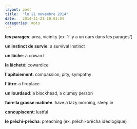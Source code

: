 ```yaml
---
layout: post
title:  "le 21 novembre 2014"
date:   2014-11-21 10:03:04
categories: mots
---
```


**les parages**: area, vicinity (ex. 'il y a un ours dans les parages')

**un instinct de survie**: a survival instinct

**un lâche**: a coward

**la lâcheté**: cowardice

**l'apitoiement**: compassion, pity, sympathy

**l'âtre**: a fireplace

**un lourdaud**: a blockhead, a clumsy person

**faire la grasse matinée**: have a lazy morning, sleep in

**concupiscent**: lustful

**le prêchi-prêcha**: preaching (ex. prêchi-prêcha idéologique)
